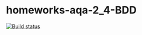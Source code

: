 # homeworks-aqa-2_4-BDD
[![Build status](https://ci.appveyor.com/api/projects/status/tyrf7lmwfq9adp16?svg=true)](https://ci.appveyor.com/project/edgaraga/homeworks-aqa-2-4-bdd)
